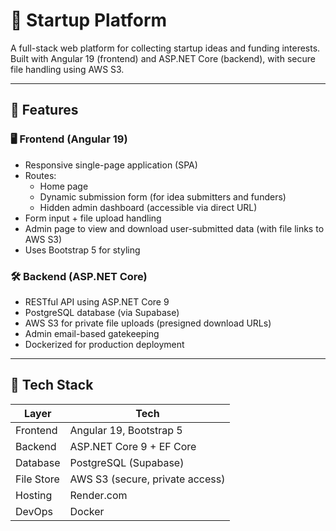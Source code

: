 # 🚀 Startup Platform

A full-stack web platform for collecting startup ideas and funding interests. Built with Angular 19 (frontend) and ASP.NET Core (backend), with secure file handling using AWS S3.

---

## 🔧 Features

### 🖥️ Frontend (Angular 19)
- Responsive single-page application (SPA)
- Routes:
  - Home page
  - Dynamic submission form (for idea submitters and funders)
  - Hidden admin dashboard (accessible via direct URL)
- Form input + file upload handling
- Admin page to view and download user-submitted data (with file links to AWS S3)
- Uses Bootstrap 5 for styling

### 🛠️ Backend (ASP.NET Core)
- RESTful API using ASP.NET Core 9
- PostgreSQL database (via Supabase)
- AWS S3 for private file uploads (presigned download URLs)
- Admin email-based gatekeeping
- Dockerized for production deployment

---

## 📁 Tech Stack

| Layer      | Tech                              |
|------------|-----------------------------------|
| Frontend   | Angular 19, Bootstrap 5           |
| Backend    | ASP.NET Core 9 + EF Core          |
| Database   | PostgreSQL (Supabase)             |
| File Store | AWS S3 (secure, private access)   |
| Hosting    | Render.com                        |
| DevOps     | Docker                            |